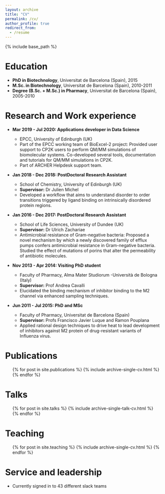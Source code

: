 ```yaml
---
layout: archive
title: "CV"
permalink: /cv/
author_profile: true
redirect_from:
  - /resume
---
```


{% include base_path %}

Education
======
* **PhD in Biotechnology**, Universitat de Barcelona (Spain), 2015 
* **M.Sc. in Biotechnology**, Universitat de Barcelona (Spain), 2010-2011
* **Degree (B.Sc. + M.Sc.) in Pharmacy**, Universitat de Barcelona (Spain), 2005-2010


Research and Work experience
====== 

* **Mar 2019 - Jul 2020: Applications developer in Data Science**
  * EPCC, University of Edinburgh (UK)
  * Part of the EPCC working team of BioExcel-2 project:
      Provided user support to CP2K users to perform QM/MM simulations of biomolecular systems. 
      Co-developed several tools, documentation and tutorials for QM/MM simulations in CP2K. 
  * Part of ARCHER Helpdesk support team. 

* **Jan 2018 - Dec 2018: PostDoctoral Research Assistant**
  * School of Chemistry, University of Edinburgh (UK)
  * **Supervisor:** Dr Julien Michel 
  * Developed a workflow that aims to understand disorder to order transitions triggered by ligand binding on intrinsically disordered protein regions. 

* **Jan 2016 - Dec 2017: PostDoctoral Research Assistant**
  * School of Life Sciences, University of Dundee (UK)
  * **Supervisor:** Dr Ulrich Zachariae
  * Antimicrobial resistance of Gram-negative bacteria:
      Proposed a novel mechanism by which a newly discovered family of efflux pumps confers antimicrobial resistance in Gram-negative bacteria. 
      Studied the effect of mutations of porins that alter the permeability of antibiotic molecules.

* **Nov 2013 - Apr 2014: Visiting PhD student**
  * Faculty of Pharmacy, Alma Mater Studiorum -Università de Bologna (Italy)
  * **Supervisor:** Prof Andrea Cavalli
  * Elucidated the binding mechanism of inhibitor binding to the M2 channel via enhanced sampling techniques.

* **Jun 2011 - Jul 2015: PhD and MSc**
  * Faculty of Pharmacy, Universitat de Barcelona (Spain)
  * **Supervisor:** Profs Francisco Javier Luque and Ramon Pouplana
  * Applied rational design techniques to drive heat to lead development of inhibitors against M2 protein of drug-resistant variants of Influenza virus. 
  

Publications
======
  <ul>{% for post in site.publications %}
    {% include archive-single-cv.html %}
  {% endfor %}</ul>
  
Talks
======
  <ul>{% for post in site.talks %}
    {% include archive-single-talk-cv.html %}
  {% endfor %}</ul>
  
Teaching
======
  <ul>{% for post in site.teaching %}
    {% include archive-single-cv.html %}
  {% endfor %}</ul>
  
Service and leadership
======
* Currently signed in to 43 different slack teams
